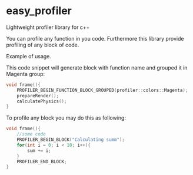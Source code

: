 # easy_profiler
Lightweight profiler library for c++

You can profile any function in you code. Furthermore this library provide profiling of any block of code.

Example of usage.

This code snippet will generate block with function name and grouped it in Magenta group:
```cpp
void frame(){
	PROFILER_BEGIN_FUNCTION_BLOCK_GROUPED(profiler::colors::Magenta);
	prepareRender();
	calculatePhysics();
}
```
To profile any block you may do this as following:
```cpp
void frame(){
	//some code
	PROFILER_BEGIN_BLOCK("Calculating summ");
	for(int i = 0; i < 10; i++){
		sum += i;
	}
	PROFILER_END_BLOCK;
}
```
